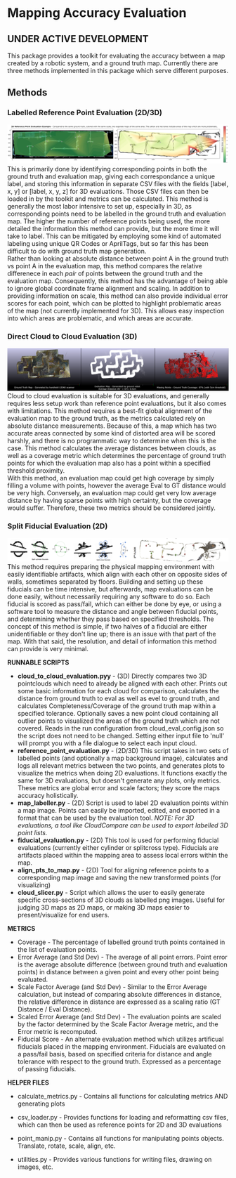 # Mapping Accuracy Evaluation     
## **UNDER ACTIVE DEVELOPMENT**  
This package provides a toolkit for evaluating the accuracy between a map created by a robotic system, and a ground truth map. Currently there are three methods implemented in this package which serve different purposes.  
  
## Methods  
### Labelled Reference Point Evaluation (2D/3D)  
![Reference Point Example](./img/ref_example.png)   
This is primarily done by identifying corresponding points in both the ground truth and evaluation map, giving each correspondance a unique label, and storing this information in separate CSV files with the fields [label, x, y] or [label, x, y, z] for 3D evaluations. Those CSV files can then be loaded in by the toolkit and metrics can be calculated. This method is generally the most labor intensive to set up, especially in 3D, as corresponding points need to be labelled in the ground truth and evaluation map. The higher the number of reference points being used, the more detailed the information this method can provide, but the more time it will take to label. This can be mitigated by employing some kind of automated labeling using unique QR Codes or AprilTags, but so far this has been difficult to do with ground truth map generation.  
Rather than looking at absolute distance between point A in the ground truth vs point A in the evaluation map, this method compares the relative differenece in each *pair* of points between the ground truth and the evaluation map. Consequently, this method has the advantage of being able to ignore global coordinate frame alignment and scaling. In addition to providing information on scale, this method can also provide individual error scores for each point, which can be plotted to highlight problematic areas of the map (not currently implemented for 3D). This allows easy inspection into which areas are problematic, and which areas are accurate.      
  
### Direct Cloud to Cloud Evaluation (3D)  
![Cloud to Cloud Example](./img/cloud_example.png)   
Cloud to cloud evaluation is suitable for 3D evaluations, and generally requires less setup work than reference point evaluations, but it also comes with limitations. This method requires a best-fit global alignment of the evaluation map to the ground truth, as the metrics calculated rely on absolute distance measurements. Because of this, a map which has two accurate areas connected by some kind of distorted area will be scored harshly, and there is no programmatic way to determine when this is the case. This method calculates the average distances between clouds, as well as a coverage metric which determines the percentage of ground truth points for which the evaluation map also has a point within a specified threshold proximity.  
With this method, an evaluation map could get high coverage by simply filling a volume with points, however the average Eval to GT distance would be very high. Conversely, an evaluation map could get very low average distance by having sparse points with high certainty, but the coverage would suffer. Therefore, these two metrics should be considered jointly.  

### Split Fiducial Evaluation (2D)  
![Fiducial Example](./img/fiducial_example.png)  
This method requires preparing the physical mapping environment with easily identifiable artifacts, which align with each other on opposite sides of walls, sometimes separated by floors. Building and setting up these fiducials can be time intensive, but afterwards, map evaluations can be done easily, without necessarily requiring any software to do so. Each fiducial is scored as pass/fail, which can either be done by eye, or using a software tool to measure the distance and angle between fiducial points, and determining whether they pass based on specified thresholds. The concept of this method is simple, if two halves of a fiducial are either unidentifiable or they don't line up; there is an issue with that part of the map. With that said, the resolution, and detail of information this method can provide is very minimal.  
  
**RUNNABLE SCRIPTS**  
* **cloud_to_cloud_evaluation.pyy** - (3D) Directly compares two 3D pointclouds which need to already be aligned with each other. Prints out some basic information for each cloud for comparison, calculates the distance from ground truth to eval as well as evel to ground truth, and calculates Completeness/Coverage of the ground truth map within a specified tolerance. Optionally saves a new point cloud containing all outlier points to visualized the areas of the ground truth which are not covered. Reads in the run configuration from cloud_eval_config.json so the script does not need to be changed. Setting either input file to 'null' will prompt you with a file dialogue to select each input cloud.    
* **reference_point_evaluation.py** -  (2D/3D) This script takes in two sets of labelled points (and optionally a map background image), calculates and logs all relevant metrics between the two points, and generates plots to visualize the metrics when doing 2D evaluations. It functions exactly the same for 3D evaluations, but doesn't generate any plots, only metrics. These metrics are global error and scale factors; they score the maps accuracy holistically.  
* **map_labeller.py** - (2D) Script is used to label 2D evaluation points within a map image. Points can easily be imported, edited, and exported in a format that can be used by the evaluation tool. *NOTE: For 3D evaluations, a tool like CloudCompare can be used to export labelled 3D point lists.*   
* **fiducial_evaluation.py** - (2D) This tool is used for performing fiducial evaluations (currently either cylinder or splitcross type). Fiducials are artifacts placed within the mapping area to assess local errors within the map.    
* **align_pts_to_map.py** - (2D) Tool for aligning reference points to a corresponding map image and saving the new transformed points (for visualizing)  
* **cloud_slicer.py** - Script which allows the user to easily generate specific cross-sections of 3D clouds as labelled png images. Useful for judging 3D maps as 2D maps, or making 3D maps easier to present/visualize for end users.   
  
**METRICS**  
* Coverage - The percentage of labelled ground truth points contained in the list of evaluation points.    
* Error Average (and Std Dev) - The average of all point errors. Point error is the average absolute difference (between ground truth and evaluation points) in distance between a given point and every other point being evaluated.    
* Scale Factor Average (and Std Dev) - Similar to the Error Average calculation, but instead of comparing absolute differences in distance, the relative difference in distance are expressed as a scaling ratio (GT Distance / Eval Distance).  
* Scaled Error Average (and Std Dev) - The evaluation points are scaled by the factor determined by the Scale Factor Average metric, and the Error metric is recomputed.  
* Fiducial Score - An alternate evaluation method which utilizes artificual fiducials placed in the mapping environment. Fiducials are evaluated on a pass/fail basis, based on specified criteria for distance and angle tolerance with respect to the ground truth. Expressed as a percentage of passing fiducials.  
     
**HELPER FILES**  
* calculate_metrics.py - Contains all functions for calculating metrics AND generating plots  
  
* csv_loader.py - Provides functions for loading and reformatting csv files, which can then be used as reference points for 2D and 3D evaluations    
  
* point_manip.py - Contains all functions for manipulating points objects. Translate, rotate, scale, align, etc.  
   
* utilities.py - Provides various functions for writing files, drawing on images, etc.  
  
